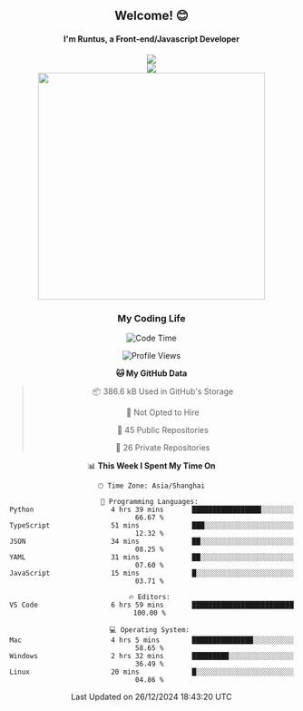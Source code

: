 

<div align="center">
    <div>    
        <h2>Welcome! 😊</h2>
        <h4> I'm Runtus, a Front-end/Javascript Developer</h4>
        <a href="https://github.com/antvis/g2">
            <img src="https://img.shields.io/endpoint?url=https://awards.antv.vision/runtus-g2-contributor.json" />
        </a>
    </div>
    <img style="width=100%" src="https://github.com/user-attachments/assets/96bbb592-d82f-4a25-bfe7-39362c279943"> </img>
</div>


<div align="center">
<img src="https://github-readme-stats.vercel.app/api?username=Runtus&show_icons=true&theme=tokyonight" width=400 />
</div>

<div align="center">
<h3>My Coding Life</h3>

<!--START_SECTION:waka-->
![Code Time](http://img.shields.io/badge/Code%20Time-371%20hrs%2013%20mins-blue)

![Profile Views](http://img.shields.io/badge/Profile%20Views-19-blue)

**🐱 My GitHub Data** 

> 📦 386.6 kB Used in GitHub's Storage 
 > 
> 🚫 Not Opted to Hire
 > 
> 📜 45 Public Repositories 
 > 
> 🔑 26 Private Repositories 
 > 
📊 **This Week I Spent My Time On** 

```text
🕑︎ Time Zone: Asia/Shanghai

💬 Programming Languages: 
Python                   4 hrs 39 mins       █████████████████░░░░░░░░   66.67 % 
TypeScript               51 mins             ███░░░░░░░░░░░░░░░░░░░░░░   12.32 % 
JSON                     34 mins             ██░░░░░░░░░░░░░░░░░░░░░░░   08.25 % 
YAML                     31 mins             ██░░░░░░░░░░░░░░░░░░░░░░░   07.60 % 
JavaScript               15 mins             █░░░░░░░░░░░░░░░░░░░░░░░░   03.71 % 

🔥 Editors: 
VS Code                  6 hrs 59 mins       █████████████████████████   100.00 % 

💻 Operating System: 
Mac                      4 hrs 5 mins        ███████████████░░░░░░░░░░   58.65 % 
Windows                  2 hrs 32 mins       █████████░░░░░░░░░░░░░░░░   36.49 % 
Linux                    20 mins             █░░░░░░░░░░░░░░░░░░░░░░░░   04.86 % 
```


 Last Updated on 26/12/2024 18:43:20 UTC
<!--END_SECTION:waka-->
</div>
